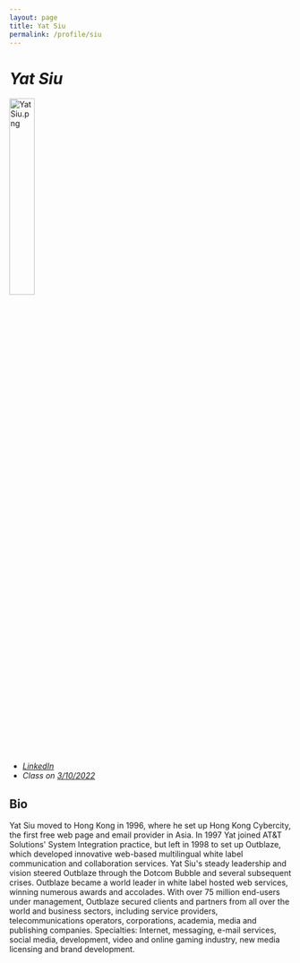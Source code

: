 ```yaml
---
layout: page
title: Yat Siu
permalink: /profile/siu
---
```


# _Yat Siu_

<img src="{{ relBase }}../assets/images/profile-pics/Yat Siu.png" alt="Yat Siu.png" width="30%" />

- _[LinkedIn](https://www.linkedin.com/in/yatsiu/)_
- _Class on [3/10/2022](../schedule)_

## Bio

Yat Siu moved to Hong Kong in 1996, where he set up Hong Kong Cybercity, the first free web page and email provider in Asia. In 1997 Yat joined AT&amp;T Solutions' System Integration practice, but left in 1998 to set up Outblaze, which developed innovative web-based multilingual white label communication and collaboration services. Yat Siu's steady leadership and vision steered Outblaze through the Dotcom Bubble and several subsequent crises. Outblaze became a world leader in white label hosted web services, winning numerous awards and accolades. With over 75 million end-users under management, Outblaze secured clients and partners from all over the world and business sectors, including service providers, telecommunications operators, corporations, academia, media and publishing companies. Specialties: Internet, messaging, e-mail services, social media, development, video and online gaming industry, new media licensing and brand development.
